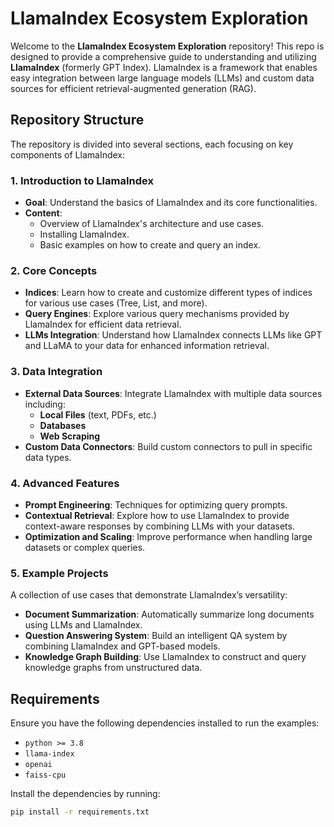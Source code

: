 # LlamaIndex Ecosystem Exploration

Welcome to the **LlamaIndex Ecosystem Exploration** repository! This repo is designed to provide a comprehensive guide to understanding and utilizing **LlamaIndex** (formerly GPT Index). LlamaIndex is a framework that enables easy integration between large language models (LLMs) and custom data sources for efficient retrieval-augmented generation (RAG).

## Repository Structure

The repository is divided into several sections, each focusing on key components of LlamaIndex:

### 1. Introduction to LlamaIndex
- **Goal**: Understand the basics of LlamaIndex and its core functionalities.
- **Content**:
  - Overview of LlamaIndex's architecture and use cases.
  - Installing LlamaIndex.
  - Basic examples on how to create and query an index.

### 2. Core Concepts
- **Indices**: Learn how to create and customize different types of indices for various use cases (Tree, List, and more).
- **Query Engines**: Explore various query mechanisms provided by LlamaIndex for efficient data retrieval.
- **LLMs Integration**: Understand how LlamaIndex connects LLMs like GPT and LLaMA to your data for enhanced information retrieval.

### 3. Data Integration
- **External Data Sources**: Integrate LlamaIndex with multiple data sources including:
  - **Local Files** (text, PDFs, etc.)
  - **Databases**
  - **Web Scraping**
- **Custom Data Connectors**: Build custom connectors to pull in specific data types.

### 4. Advanced Features
- **Prompt Engineering**: Techniques for optimizing query prompts.
- **Contextual Retrieval**: Explore how to use LlamaIndex to provide context-aware responses by combining LLMs with your datasets.
- **Optimization and Scaling**: Improve performance when handling large datasets or complex queries.

### 5. Example Projects
A collection of use cases that demonstrate LlamaIndex’s versatility:
- **Document Summarization**: Automatically summarize long documents using LLMs and LlamaIndex.
- **Question Answering System**: Build an intelligent QA system by combining LlamaIndex and GPT-based models.
- **Knowledge Graph Building**: Use LlamaIndex to construct and query knowledge graphs from unstructured data.

## Requirements

Ensure you have the following dependencies installed to run the examples:
- `python >= 3.8`
- `llama-index`
- `openai`
- `faiss-cpu`

Install the dependencies by running:
```bash
pip install -r requirements.txt
